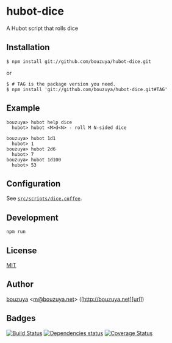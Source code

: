 # hubot-dice

A Hubot script that rolls dice

## Installation

    $ npm install git://github.com/bouzuya/hubot-dice.git

or

    $ # TAG is the package version you need.
    $ npm install 'git://github.com/bouzuya/hubot-dice.git#TAG'

## Example

    bouzuya> hubot help dice
      hubot> hubot <M>d<N> - roll M N-sided dice

    bouzuya> hubot 1d1
      hubot> 1
    bouzuya> hubot 2d6
      hubot> 7
    bouzuya> hubot 1d100
      hubot> 53

## Configuration

See [`src/scripts/dice.coffee`](src/scripts/dice.coffee).

## Development

`npm run`

## License

[MIT](LICENSE)

## Author

[bouzuya][user] &lt;[m@bouzuya.net][mail]&gt; ([http://bouzuya.net][url])

## Badges

[![Build Status][travis-badge]][travis]
[![Dependencies status][david-dm-badge]][david-dm]
[![Coverage Status][coveralls-badge]][coveralls]

[travis]: https://travis-ci.org/bouzuya/hubot-dice
[travis-badge]: https://travis-ci.org/bouzuya/hubot-dice.svg?branch=master
[david-dm]: https://david-dm.org/bouzuya/hubot-dice
[david-dm-badge]: https://david-dm.org/bouzuya/hubot-dice.png
[coveralls]: https://coveralls.io/r/bouzuya/hubot-dice
[coveralls-badge]: https://img.shields.io/coveralls/bouzuya/hubot-dice.svg
[user]: https://github.com/bouzuya
[mail]: mailto:m@bouzuya.net
[url]: http://bouzuya.net
